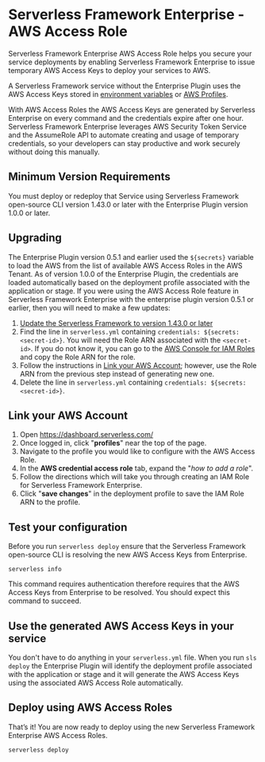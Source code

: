 # Serverless Framework Enterprise - AWS Access Role

Serverless Framework Enterprise AWS Access Role helps you secure your service deployments by enabling Serverless Framework Enterprise to issue temporary AWS Access Keys to deploy your services to AWS.

A Serverless Framework service without the Enterprise Plugin uses the AWS Access Keys stored in [environment variables](https://serverless.com/framework/docs/providers/aws/guide/credentials/) or [AWS Profiles](https://serverless.com/framework/docs/providers/aws/guide/credentials/). 

With AWS Access Roles the AWS Access Keys are generated by Serverless Enterprise on every command and the credentials expire after one hour.  Serverless Framework Enterprise leverages AWS Security Token Service and the AssumeRole API to automate creating and usage of temporary credentials, so your developers can stay productive and work securely without doing this manually.

## Minimum Version Requirements

You must deploy or redeploy that Service using Serverless Framework open-source CLI version 1.43.0 or later with the Enterprise Plugin version 1.0.0 or later.

## Upgrading


The Enterprise Plugin version 0.5.1 and earlier used the `${secrets}` variable to load the AWS from the list of available AWS Access Roles in the AWS Tenant. As of version 1.0.0 of the Enterprise Plugin, the credentials are loaded automatically based on the deployment profile associated with the application or stage. If you were using the AWS Access Role feature in Serverless Framework Enterprise with the enterprise plugin version 0.5.1 or earlier, then you will need to make a few updates:

1. [Update the Serverless Framework to version 1.43.0 or later](./update.md)
2. Find the line in `serverless.yml` containing `credentials: ${secrets:<secret-id>}`. You will need the Role ARN associated with the `<secret-id>`. If you do not know it, you can go to the [AWS Console for IAM Roles](https://console.aws.amazon.com/iam/home#/roles) and copy the Role ARN for the role.
3. Follow the instructions in [Link your AWS Account](#link-your-aws-account); however, use the Role ARN from the previous step instead of generating  new one.
4. Delete the line in `serverless.yml` containing `credentials: ${secrets:<secret-id>}`.

## Link your AWS Account

1. Open https://dashboard.serverless.com/
2. Once logged in, click "**profiles**" near the top of the page.
3. Navigate to the profile you would like to configure with the AWS Access Role.
4. In the **AWS credential access role** tab, expand the "_how to add a role_".
5. Follow the directions which will take you through creating an IAM Role for Serverless Framework Enterprise.
6. Click "**save changes**" in the deployment profile to save the IAM Role ARN to the profile.


## Test your configuration

Before you run `serverless deploy` ensure that the Serverless Framework open-source CLI is resolving the new AWS Access Keys from Enterprise.

```
serverless info
```

This command requires authentication therefore requires that the AWS Access Keys from Enterprise to be resolved. You should expect this command to succeed.


## Use the generated AWS Access Keys in your service

You don't have to do anything in your `serverless.yml` file. When you run `sls deploy` the Enterprise Plugin will identify the deployment profile associated with the application or stage and it will generate the AWS Access Keys using the associated AWS Access Role automatically.

## Deploy using AWS Access Roles

That’s it! You are now ready to deploy using the new Serverless Framework Enterprise AWS Access Roles.

```
serverless deploy
```
